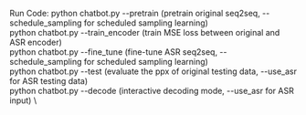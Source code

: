 Run Code:
  python chatbot.py --pretrain (pretrain original seq2seq, --schedule_sampling for scheduled sampling learning) \
  python chatbot.py --train_encoder (train MSE loss between original and ASR encoder) \
  python chatbot.py --fine_tune (fine-tune ASR seq2seq, --schedule_sampling for scheduled sampling learning) \
  python chatbot.py --test (evaluate the ppx of original testing data, --use_asr for ASR testing data) \
  python chatbot.py --decode (interactive decoding mode, --use_asr for ASR input) \

